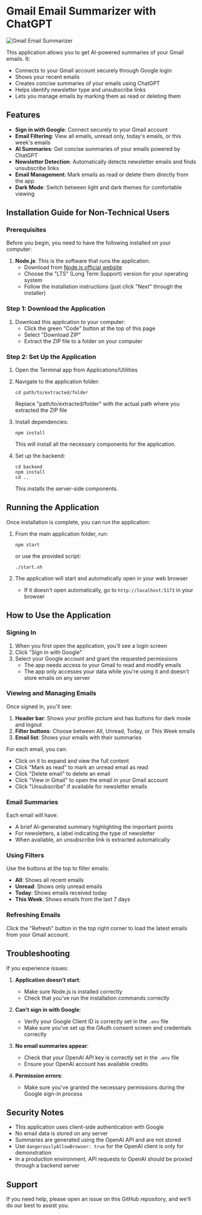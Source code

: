 # Gmail Email Summarizer with ChatGPT

![Gmail Email Summarizer](https://img.shields.io/badge/App-Gmail%20Email%20Summarizer-blue)

This application allows you to get AI-powered summaries of your Gmail emails. It:
- Connects to your Gmail account securely through Google login
- Shows your recent emails
- Creates concise summaries of your emails using ChatGPT
- Helps identify newsletter type and unsubscribe links
- Lets you manage emails by marking them as read or deleting them

## Features

- **Sign in with Google**: Connect securely to your Gmail account
- **Email Filtering**: View all emails, unread only, today's emails, or this week's emails
- **AI Summaries**: Get concise summaries of your emails powered by ChatGPT
- **Newsletter Detection**: Automatically detects newsletter emails and finds unsubscribe links
- **Email Management**: Mark emails as read or delete them directly from the app
- **Dark Mode**: Switch between light and dark themes for comfortable viewing

## Installation Guide for Non-Technical Users

### Prerequisites

Before you begin, you need to have the following installed on your computer:

1. **Node.js**: This is the software that runs the application.
   - Download from [Node.js official website](https://nodejs.org/)
   - Choose the "LTS" (Long Term Support) version for your operating system
   - Follow the installation instructions (just click "Next" through the installer)

### Step 1: Download the Application

1. Download this application to your computer:
   - Click the green "Code" button at the top of this page
   - Select "Download ZIP"
   - Extract the ZIP file to a folder on your computer

### Step 2: Set Up the Application

1. Open the Terminal app from Applications/Utilities

2. Navigate to the application folder:
   ```
   cd path/to/extracted/folder
   ```
   Replace "path/to/extracted/folder" with the actual path where you extracted the ZIP file

3. Install dependencies:
   ```
   npm install
   ```
   This will install all the necessary components for the application.

4. Set up the backend:
   ```
   cd backend
   npm install
   cd ..
   ```
   This installs the server-side components.

## Running the Application

Once installation is complete, you can run the application:

1. From the main application folder, run:
   ```
   npm start
   ```
   or use the provided script:
   ```
   ./start.sh
   ```

2. The application will start and automatically open in your web browser
   - If it doesn't open automatically, go to `http://localhost:5173` in your browser

## How to Use the Application

### Signing In

1. When you first open the application, you'll see a login screen
2. Click "Sign in with Google"
3. Select your Google account and grant the requested permissions
   - The app needs access to your Gmail to read and modify emails
   - The app only accesses your data while you're using it and doesn't store emails on any server

### Viewing and Managing Emails

Once signed in, you'll see:

1. **Header bar**: Shows your profile picture and has buttons for dark mode and logout
2. **Filter buttons**: Choose between All, Unread, Today, or This Week emails
3. **Email list**: Shows your emails with their summaries

For each email, you can:
- Click on it to expand and view the full content
- Click "Mark as read" to mark an unread email as read
- Click "Delete email" to delete an email
- Click "View in Gmail" to open the email in your Gmail account
- Click "Unsubscribe" if available for newsletter emails

### Email Summaries

Each email will have:
- A brief AI-generated summary highlighting the important points
- For newsletters, a label indicating the type of newsletter
- When available, an unsubscribe link is extracted automatically

### Using Filters

Use the buttons at the top to filter emails:
- **All**: Shows all recent emails
- **Unread**: Shows only unread emails
- **Today**: Shows emails received today
- **This Week**: Shows emails from the last 7 days

### Refreshing Emails

Click the "Refresh" button in the top right corner to load the latest emails from your Gmail account.

## Troubleshooting

If you experience issues:

1. **Application doesn't start**:
   - Make sure Node.js is installed correctly
   - Check that you've run the installation commands correctly

2. **Can't sign in with Google**:
   - Verify your Google Client ID is correctly set in the `.env` file
   - Make sure you've set up the OAuth consent screen and credentials correctly

3. **No email summaries appear**:
   - Check that your OpenAI API key is correctly set in the `.env` file
   - Ensure your OpenAI account has available credits

4. **Permission errors**:
   - Make sure you've granted the necessary permissions during the Google sign-in process

## Security Notes

- This application uses client-side authentication with Google
- No email data is stored on any server
- Summaries are generated using the OpenAI API and are not stored
- Use `dangerouslyAllowBrowser: true` for the OpenAI client is only for demonstration
- In a production environment, API requests to OpenAI should be proxied through a backend server

## Support

If you need help, please open an issue on this GitHub repository, and we'll do our best to assist you.